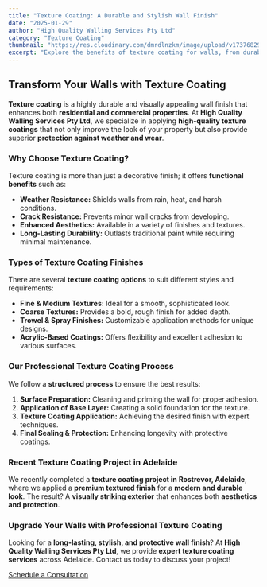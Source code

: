```yaml
---
title: "Texture Coating: A Durable and Stylish Wall Finish"
date: "2025-01-29"
author: "High Quality Walling Services Pty Ltd"
category: "Texture Coating"
thumbnail: "https://res.cloudinary.com/dmrdlnzkm/image/upload/v1737682965/IMG_4748_avuq6p.jpg"
excerpt: "Explore the benefits of texture coating for walls, from durability to aesthetic appeal. Learn how this advanced wall finish enhances residential and commercial properties."
---
```


## Transform Your Walls with Texture Coating  

**Texture coating** is a highly durable and visually appealing wall finish that enhances both **residential and commercial properties**. At **High Quality Walling Services Pty Ltd**, we specialize in applying **high-quality texture coatings** that not only improve the look of your property but also provide superior **protection against weather and wear**.  

### Why Choose Texture Coating?  

Texture coating is more than just a decorative finish; it offers **functional benefits** such as:  

- **Weather Resistance:** Shields walls from rain, heat, and harsh conditions.  
- **Crack Resistance:** Prevents minor wall cracks from developing.  
- **Enhanced Aesthetics:** Available in a variety of finishes and textures.  
- **Long-Lasting Durability:** Outlasts traditional paint while requiring minimal maintenance.  

### Types of Texture Coating Finishes  

There are several **texture coating options** to suit different styles and requirements:  

- **Fine & Medium Textures:** Ideal for a smooth, sophisticated look.  
- **Coarse Textures:** Provides a bold, rough finish for added depth.  
- **Trowel & Spray Finishes:** Customizable application methods for unique designs.  
- **Acrylic-Based Coatings:** Offers flexibility and excellent adhesion to various surfaces.  

### Our Professional Texture Coating Process  

We follow a **structured process** to ensure the best results:  

1. **Surface Preparation:** Cleaning and priming the wall for proper adhesion.  
2. **Application of Base Layer:** Creating a solid foundation for the texture.  
3. **Texture Coating Application:** Achieving the desired finish with expert techniques.  
4. **Final Sealing & Protection:** Enhancing longevity with protective coatings.  

### Recent Texture Coating Project in Adelaide  

We recently completed a **texture coating project in Rostrevor, Adelaide**, where we applied a **premium textured finish** for a **modern and durable look**. The result? A **visually striking exterior** that enhances both **aesthetics and protection**.  

### Upgrade Your Walls with Professional Texture Coating  

Looking for a **long-lasting, stylish, and protective wall finish**? At **High Quality Walling Services Pty Ltd**, we provide **expert texture coating services** across Adelaide. Contact us today to discuss your project!  

[Schedule a Consultation](/contact-us)  